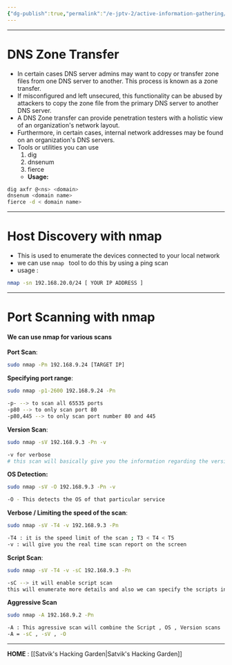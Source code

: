 ```yaml
---
{"dg-publish":true,"permalink":"/e-jptv-2/active-information-gathering/","title":"Active Information Gathering","tags":["ejptv2","information-gathering","nmap"]}
---
```


----
# DNS Zone Transfer 

+ In certain cases DNS server admins may want to copy or transfer zone files from one DNS server to another. This process is known as a zone transfer.
+ If misconfigured and left unsecured, this functionality can be abused by attackers to copy the zone file from the primary DNS server to another DNS server. 
+ A DNS Zone transfer can provide penetration testers with a holistic view of an organization's network layout. 
+ Furthermore, in certain cases, internal network addresses may be found on an organization's DNS servers.
+ Tools or utilities you can use 
  1. dig
  2. dnsenum
  3. fierce
  - **Usage:**
```bash
dig axfr @<ns> <domain>
dnsenum <domain name>
fierce -d < domain name>
```
---
# Host Discovery with nmap

- This is used to enumerate the devices connected to your local network 
- we can use `nmap ` tool to do this by using a ping scan 
- usage : 
```bash
nmap -sn 192.168.20.0/24 [ YOUR IP ADDRESS ]
```

-----

# Port Scanning with nmap

#### We can use nmap for various scans 

**Port Scan**:
```bash
sudo nmap -Pn 192.168.9.24 [TARGET IP]
```
**Specifying port range**:
```bash
sudo nmap -p1-2600 192.168.9.24 -Pn

-p- --> to scan all 65535 ports
-p80 --> to only scan port 80
-p80,445 --> to only scan port number 80 and 445

```
**Version Scan**:
```bash
sudo nmap -sV 192.168.9.3 -Pn -v

-v for verbose
# this scan will basically give you the information regarding the versions of the particular Services
```
**OS Detection:**
```bash
sudo nmap -sV -O 192.168.9.3 -Pn -v

-O - This detects the OS of that particular service
```
**Verbose / Limiting the speed of the scan**:
```bash
sudo nmap -sV -T4 -v 192.168.9.3 -Pn

-T4 : it is the speed limit of the scan ; T3 < T4 < T5
-v : will give you the real time scan report on the screen
```
**Script Scan**:
```bash
sudo nmap -sV -T4 -v -sC 192.168.9.3 -Pn

-sC --> it will enable script scan
this will enumerate more details and also we can specify the scripts individually
```
**Aggressive Scan**
```bash
sudo nmap -A 192.168.9.2 -Pn

-A : This agressive scan will combine the Script , OS , Version scans
-A = -sC , -sV , -O
```

-----
**HOME** : [[Satvik's Hacking Garden\|Satvik's Hacking Garden]]
